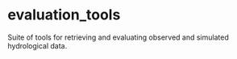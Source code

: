 # evaluation_tools
Suite of tools for retrieving and evaluating observed and simulated hydrological data.
